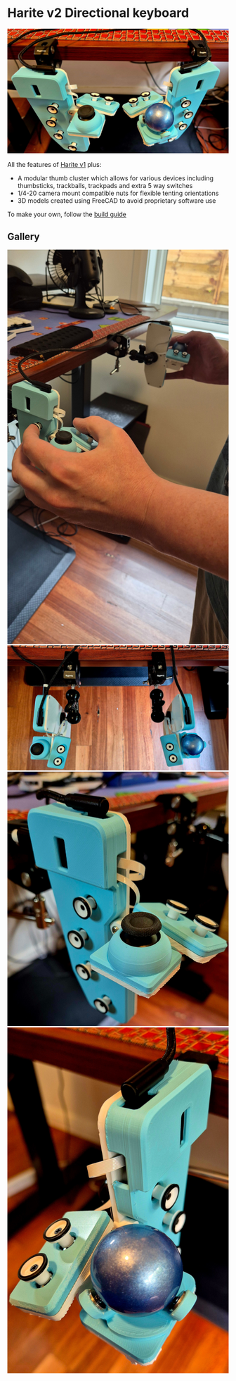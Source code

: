 # Harite v2 Directional keyboard

![Main](./images/main.jpg)

All the features of [Harite v1](https://github.com/dlip/harite) plus:

- A modular thumb cluster which allows for various devices including thumbsticks, trackballs, trackpads and extra 5 way switches
- 1/4-20 camera mount compatible nuts for flexible tenting orientations
- 3D models created using FreeCAD to avoid proprietary software use

To make your own, follow the [build guide](./build.md)

## Gallery

![Usage demo](./images/gallery01.jpg)
![Top down](./images/gallery02.jpg)
![Left close up](./images/gallery03.jpg)
![Right close up](./images/gallery04.jpg)
